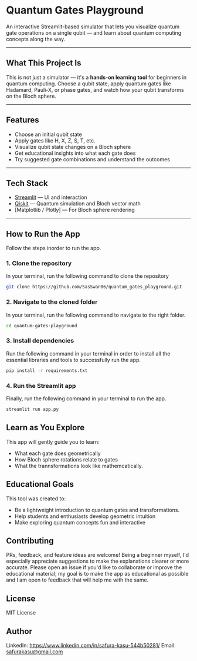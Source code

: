 # Quantum Gates Playground

An interactive Streamlit-based simulator that lets you visualize quantum gate operations on a single qubit — and learn about quantum computing concepts along the way.

---

## What This Project Is

This is not just a simulator — it's a **hands-on learning tool** for beginners in quantum computing. Choose a qubit state, apply quantum gates like Hadamard, Pauli-X, or phase gates, and watch how your qubit transforms on the Bloch sphere.

---

## Features

-  Choose an initial qubit state
-  Apply gates like H, X, Z, S, T, etc.
-  Visualize qubit state changes on a Bloch sphere
-  Get educational insights into what each gate does
-  Try suggested gate combinations and understand the outcomes

---

## Tech Stack

- [Streamlit](https://streamlit.io/) — UI and interaction
- [Qiskit](https://qiskit.org/) — Quantum simulation and Bloch vector math
- [Matplotlib / Plotly] — For Bloch sphere rendering

---

## How to Run the App
Follow the steps inorder to run the app.

### 1. Clone the repository

In your terminal, run the following command to clone the repository

```bash
git clone https://github.com/SasSwan06/quantum_gates_playground.git
````

### 2. Navigate to the cloned folder

In your terminal, run the following command to navigate to the right folder.

```bash
cd quantum-gates-playground
````

### 3. Install dependencies

Run the following command in your terminal in order to install all the essential libraries and tools to successfully run the app.

```bash
pip install -r requirements.txt
````

### 4. Run the Streamlit app
Finally, run the following command in your terminal to run the app.

```bash
streamlit run app.py
````

## Learn as You Explore
This app will gently guide you to learn:

- What each gate does geometrically
- How Bloch sphere rotations relate to gates
- What the trannsformations look like mathemcatically.


## Educational Goals
This tool was created to:

- Be a lightweight introduction to quantum gates and transformations.
- Help students and enthusiasts develop geometric intuition
- Make exploring quantum concepts fun and interactive


## Contributing
PRs, feedback, and feature ideas are welcome! Being a beginner myself, I'd especially appreciate suggestions to make the explanations clearer or more accurate.
Please open an issue if you'd like to collaborate or improve the educational material; my goal is to make the app as educational as possible and I am open to feedback that will help me with the same.

## License
MIT License

## Author
LinkedIn: https://www.linkedin.com/in/safura-kasu-544b50281/ Email: safurakasu@gmail.com
